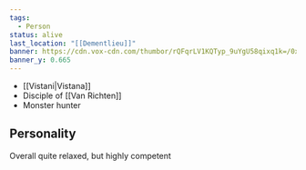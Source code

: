 ```yaml
---
tags:
  - Person
status: alive
last_location: "[[Dementlieu]]"
banner: https://cdn.vox-cdn.com/thumbor/rQFqrLV1KQTyp_9uYgU58qixq1k=/0x0:3000x2000/1200x800/filters:focal(1646x931:2126x1411)/cdn.vox-cdn.com/uploads/chorus_image/image/69304466/ez_cropped.0.jpg
banner_y: 0.665
---
```

- [[Vistani|Vistana]]
- Disciple of [[Van Richten]]
- Monster hunter

## Personality
Overall quite relaxed, but highly competent